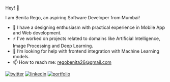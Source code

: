 Hey! 👋

I am Benita Rego, an aspiring Software Developer from Mumbai!

- 🔭 I have a designing enthusiasm with practical experience in Mobile App and Web development.
- ⚡ I've worked on projects related to domains like Artificial Intelligence, Image Processing and Deep Learning.
- 🤔 I’m looking for help with frontend integration with Machine Learning models.
- 📫 How to reach me: regobenita26@gmail.com

[1]: https://twitter.com/regobenita
[2]: https://www.linkedin.com/in/benitarego/
[3]: https://benitarego.netlify.app

 [![twitter](https://img.icons8.com/cute-clipart/64/000000/linkedin.png)][1]
 [![linkedin](https://img.icons8.com/office/40/000000/linkedin-circled--v2.png)][2]
 [![portfolio](https://img.icons8.com/bubbles/50/000000/link.png)][3]


